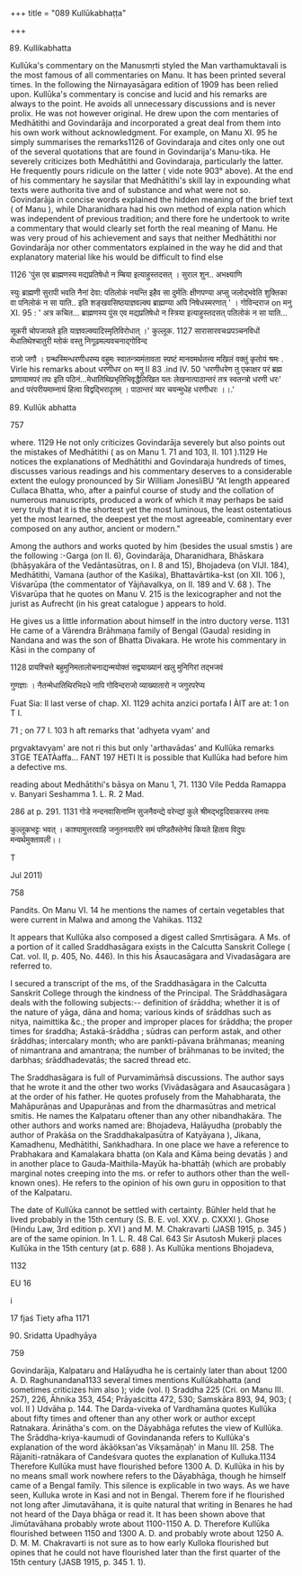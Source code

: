 +++
title = "089 Kullūkabhaṭṭa"

+++

89. Kullikabhatta 

Kullūka's commentary on the Manusmṛti styled the Man varthamuktavali is the most famous of all commentaries on Manu. It has been printed several times. In the following the Nirnayasāgara edition of 1909 has been relied upon. Kullūka's commentary is concise and lucid and his remarks are always to the point. He avoids all unnecessary discussions and is never prolix. He was not however original. He drew upon the com mentaries of Medhātithi and Govindarāja and incorporated a great deal from them into his own work without acknowledgment. For example, on Manu XI. 95 he simply summarises the remarks1126 of Govindaraja and cites only one out of the several quotations that are found in Govindarija's Manu-tika. He severely criticizes both Medhātithi and Govindaraja, particularly the latter. He frequently pours ridicule on the latter ( vide note 903° above). At the end of his commentary he saysilar that Medhātithi's skill lay in expounding what texts were authorita tive and of substance and what were not so. Govindarāja in concise words explained the hidden meaning of the brief text ( of Manu ), while Dharanidhara had his own method of expla nation which was independent of previous tradition; and there fore he undertook to write a commentary that would clearly set forth the real meaning of Manu. He was very proud of his achievement and says that neither Medhātithi nor Govindarāja nor other commentators explained in the way he did and that explanatory material like his would be difficult to find else 

1126 'पुंस एव ब्राह्मणस्य मद्यप्रतिषेधो न म्बिया इत्याहुस्तदसत् । सुराल शुन.. अभक्ष्याणि 

स्युः ब्राह्मणी सुरापी भवति नैनां देवा: पतिलोकं नयन्ति इहैव सा दुर्मतिः क्षीणपण्या अप्सु जलोद्भवेति शुक्तिका वा पनिलोकं न सा याति.. इति शङ्खवसिष्ठयाज्ञवल्क्य ब्राह्मण्या अपि निषेधस्मरणात् ' । गोविन्दराज on मनु XI. 95 : ' अत्र कचित... ब्राह्मणस्य पुंस एव मद्यप्रतिषेधो न स्त्रिया इत्याहुस्तदसत् पतिलोकं न सा याति... 

सूकरी चोपजायते इति याज्ञवल्क्यादिस्मृतिविरोधात् ।' कुल्लूक. 1127 सारासारवचःप्रपञ्चनविधों मेधातिथेश्चातुरी म्तोकं वस्तु निगूढमल्पवचनाद्गोविन्द 

राजो जगौ । ग्रन्थस्मिन्धरणीधरम्य वहुमः स्वातन्त्र्यमंतावता स्पष्टं मानवमर्थतत्त्व मखिलं वक्तुं कृतोयं श्रमः . Virle his remarks about धरणीधर on मनु II 83 .ind IV. 50 ‘धरणीधरेण तु एकाक्षर परं ब्रह्म प्राणायामपरं तपः इति पठिनं...मेधातिथिप्रभृतिभिवृद्धैलिखित यतः लेखनात्पाठान्तरं तत्र स्वतन्त्रो धरणी धरः' and परंपरीयमाम्नायं हित्वा विद्वद्भिरादृतम् । पाठान्तरं व्यर चयन्मुधेह धरणीधरः ।।.' 

89. Kullūk abhatta 

757 

where. 1129 He not only criticizes Govindarāja severely but also points out the mistakes of Medhātithi ( as on Manu 1. 71 and 103, II. 101 ).1129 He notices the explanations of Medhātithi and Govindaraja hundreds of times, discusses various readings and his commentary deserves to a considerable extent the eulogy pronounced by Sir William JonesliBU “At length appeared Cullaca Bhatta, who, after a painful course of study and the collation of numerous manuscripts, produced a work of which it may perhaps be said very truly that it is the shortest yet the most luminous, the least ostentatious yet the most learned, the deepest yet the most agreeable, cominentary ever composed on any author, ancient or modern." 

Among the authors and works quoted by him (besides the usual smstis ) are the following :-Garga (on II. 6), Govindarāja, Dharanidhara, Bhāskara (bhāșyakāra of the Vedāntasūtras, on I. 8 and 15), Bhojadeva (on VIJI. 184), Medhātithi, Vamana (author of the Kaśika), Bhattavārtika-kst (on XII. 106 ), Viśvarūpa (the commentator of Yājñavalkya, on II. 189 and V. 68 ). The Viśvarūpa that he quotes on Manu V. 215 is the lexicographer and not the jurist as Aufrecht (in his great catalogue ) appears to hold. 

He gives us a little information about himself in the intro ductory verse. 1131 He came of a Vārendra Brāhmaṇa family of Bengal (Gauda) residing in Nandana and was the son of Bhatta Divakara. He wrote his commentary in Kāsi in the company of 

1128 प्रायश्चित्ते बहुमुनिमतालोचनाद्यन्मयोक्तं सद्व्याख्यानं खलु मुनिगिरां तद्भजवं 

गुणज्ञाः । नैतन्मेधातिथिरभिदधे नापि गोविन्दराजो व्याख्यातारो न जगुरपरेप्य 

Fuat Sia: Il last verse of chap. XI. 1129 achita anzici portafa I ÀIT are at: 1 on T I. 

71 ; on 77 I. 103 h aft remarks that 'adhyeta vyam' and 

prgvaktavyam' are not ri this but only 'arthavādas' and Kullūka remarks 3TGE TEATÀaffa... FANT 197 HETI It is possible that Kullūka had before him a defective ms. 

reading about Medhātithi's bāsya on Manu 1, 71. 1130 Vile Pedda Ramappa v. Banyari Seshamma 1. L. R. 2 Mad. 

286 at p. 291. 1131 गोडे नन्दनवासिनाम्नि सुजनैवन्द्ये वरेन्द्यां कुले श्रीमद्भट्टदिवाकरस्य तनयः 

कुल्लूकभट्टः भवत् । काश्यामुत्तरवाहि जनुतनयातीरे समं पण्डितैस्तेनेयं कियते हिताय विदुपः मन्वर्थमुक्तावली।। 

T 

Jul 2011) 

758 



Pandits. On Manu VI. 14 he mentions the names of certain vegetables that were current in Malwa and among the Vahikas. 1132 

It appears that Kullūka also composed a digest called Smṛtisāgara. A Ms. of a portion of it called Sraddhasāgara exists in the Calcutta Sanskrit College ( Cat. vol. II, p. 405, No. 446). In this his Āsaucasāgara and Vivadasāgara are referred to. 

I secured a transcript of the ms, of the Sraddhasāgara in the Calcutta Sanskrit College through the kindness of the Principal. The Srāddhasāgara deals with the following subjects:-- definition of śrāddha; whether it is of the nature of yāga, dāna and homa; various kinds of śrāddhas such as nitya, naimittika &c.; the proper and improper places for śrāddha; the proper times for śraddha; Astakā-śrāddha ; sūdras can perform astak, and other śrāddhas; intercalary month; who are pankti-pāvana brāhmanas; meaning of nimantrana and amantraṇa; the number of brāhmanas to be invited; the darbhas; śrāddhadevatās; the sacred thread etc. 

The Sraddhasāgara is full of Purvamimāṁsā discussions. The author says that he wrote it and the other two works (Vivādasāgara and Asaucasāgara ) at the order of his father. He quotes profusely from the Mahabharata, the Mahāpurāṇas and Upapurāṇas and from the dharmasūtras and metrical smitis. He names the Kalpataru oftener than any other nibandhakāra. The other authors and works named are: Bhojadeva, Halāyudha (probably the author of Prakāśa on the Sraddhakalpasūtra of Katyāyana ), Jikana, Kamadhenu, Medhātithi, Saṅkhadhara. In one place we have a reference to Prabhakara and Kamalakara bhatta (on Kala and Kāma being devatās ) and in another place to Gauda-Maithila-Mayūk ha-bhattāḥ (which are probably marginal notes creeping into the ms. or refer to authors other than the well-known ones). He refers to the opinion of his own guru in opposition to that of the Kalpataru. 

The date of Kullūka cannot be settled with certainty. Būhler held that he lived probably in the 15th century (S. B. E. vol. XXV. p. CXXXI ). Ghose (Hindu Law, 3rd edition p. XVI ) and M. M. Chakravarti (JASB 1915, p. 345 ) are of the same opinion. In 1. L. R. 48 Cal. 643 Sir Asutosh Mukerji places Kullūka in the 15th century (at p. 688 ). As Kullūka mentions Bhojadeva, 

1132 

EU 16 

i 

17 fjaś Tiety afha 1171 

90. Sridatta Upadhyāya 

759 

Govindarāja, Kalpataru and Halāyudha he is certainly later than about 1200 A. D. Raghunandana1133 several times mentions Kullūkabhatta (and sometimes criticizes him also ); vide (vol. I) Sraddha 225 (Cri. on Manu III. 257), 226, Āhnika 353, 454; Prāyaścitta 472, 530; Samskāra 893, 94, 903; ( vol. II ) Udvāha p. 144. The Darda-viveka of Vardhamāna quotes Kullūka about fifty times and oftener than any other work or author except Ratnakara. Árinātha's com. on the Dāyabhāga refutes the view of Kullūka. The Śrāddha-kriya-kaumudi of Govindananda refers to Kullūka's explanation of the word ākāöksan'as Vikṣamāṇaḥ' in Manu III. 258. The Rājaniti-ratnākara of Candeśvara quotes the explanation of Kulluka.1134 Therefore Kullūka must have flourished before 1300 A. D. Kullūka in his by no means small work nowhere refers to the Dāyabhāga, though he himself came of a Bengal family. This silence is explicable in two ways. As we have seen, Kulluka wrote in Kasi and not in Bengal. Therem fore if he flourished not long after Jimutavāhana, it is quite natural that writing in Benares he had not heard of the Daya bhāga or read it. It has been shown above that Jimūtavāhana probably wrote about 1100-1150 A. D. Therefore Kullūka flourished between 1150 and 1300 A. D. and probably wrote about 1250 A. D. M. M. Chakravarti is not sure as to how early Kulloka flourished but opines that he could not have flourished later than the first quarter of the 15th century (JASB 1915, p. 345 1. 1). 
